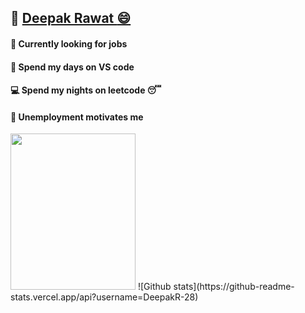 ## :link: [Deepak Rawat :smile: ](https://deepakr-28.github.io/deepakr28/)
#### :newspaper: Currently looking for jobs 
#### :large_blue_circle: Spend my days on VS code
#### :computer: Spend my nights on leetcode :sleeping:
#### :necktie: Unemployment motivates me
<img src="https://i.imgur.com/iVegJ35.png" width="200" height="250">
![Github stats](https://github-readme-stats.vercel.app/api?username=DeepakR-28)
